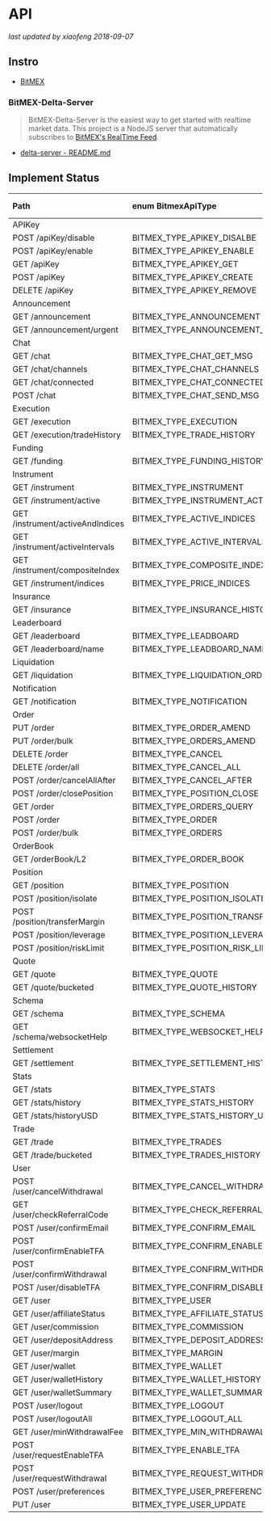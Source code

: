 # API

<!-- markdownlint-disable MD004 MD007 MD012 MD036 -->
_last updated by xiaofeng 2018-09-07_

## Instro

- [BitMEX](https://github.com/BitMEX/api-connectors)

### BitMEX-Delta-Server

> BitMEX-Delta-Server is the easiest way to get started with realtime market data.
> This project is a NodeJS server that automatically subscribes to [BitMEX's RealTime Feed](https://www.bitmex.com/app/wsAPI). 

- [delta-server - README.md](./github/api-connectors/official-ws/delta-server/README.md)


## Implement Status

| Path                             | enum BitmexApiType             | QuoteApi | TradeApi | Test Status |
|:---------------------------------|:-------------------------------|----------|----------|:-----------:|
|     APIKey                       |                                |          |          |             |
| POST /apiKey/disable             | BITMEX_TYPE_APIKEY_DISALBE     |          |          |             |
| POST /apiKey/enable              | BITMEX_TYPE_APIKEY_ENABLE      |          |          |             |
| GET /apiKey                      | BITMEX_TYPE_APIKEY_GET         |          |          |             |
| POST /apiKey                     | BITMEX_TYPE_APIKEY_CREATE      |          |          |             |
| DELETE /apiKey                   | BITMEX_TYPE_APIKEY_REMOVE      |          |          |             |
|     Announcement                 |                                |          |          |             |
| GET /announcement                | BITMEX_TYPE_ANNOUNCEMENT       |          |          |             |
| GET /announcement/urgent         | BITMEX_TYPE_ANNOUNCEMENT_URGENT|          |          |             |
|     Chat                         |                                |          |          |             |
| GET /chat                        | BITMEX_TYPE_CHAT_GET_MSG       |          |          |             |
| GET /chat/channels               | BITMEX_TYPE_CHAT_CHANNELS      |          |          |             |
| GET /chat/connected              |BITMEX_TYPE_CHAT_CONNECTED_USERS|          |          |             |
| POST /chat                       | BITMEX_TYPE_CHAT_SEND_MSG      |          |          |             |
|     Execution                    |                                |          |          |             |
| GET /execution                   | BITMEX_TYPE_EXECUTION          |          |          |             |
| GET /execution/tradeHistory      | BITMEX_TYPE_TRADE_HISTORY      |          |          |             |
|     Funding                      |                                |          |          |             |
| GET /funding                     | BITMEX_TYPE_FUNDING_HISTORY    |          |          |             |
|     Instrument                   |                                |          |          |             |
| GET /instrument                  | BITMEX_TYPE_INSTRUMENT         |          |          |             |
| GET /instrument/active           | BITMEX_TYPE_INSTRUMENT_ACTIVE  |          |          |             |
| GET /instrument/activeAndIndices | BITMEX_TYPE_ACTIVE_INDICES     |          |          |             |
| GET /instrument/activeIntervals  | BITMEX_TYPE_ACTIVE_INTERVALS   |          |          |             |
| GET /instrument/compositeIndex   | BITMEX_TYPE_COMPOSITE_INDEX    |          |          |             |
| GET /instrument/indices          | BITMEX_TYPE_PRICE_INDICES      |          |          |             |
|     Insurance                    |                                |          |          |             |
| GET /insurance                   | BITMEX_TYPE_INSURANCE_HISTORY  |          |          |             |
|     Leaderboard                  |                                |          |          |             |
| GET /leaderboard                 | BITMEX_TYPE_LEADBOARD          |          |          |             |
| GET /leaderboard/name            | BITMEX_TYPE_LEADBOARD_NAME     |          |          |             |
|     Liquidation                  |                                |          |          |             |
| GET /liquidation                 | BITMEX_TYPE_LIQUIDATION_ORDERS |          |          |             |
|     Notification                 |                                |          |          |             |
| GET /notification                | BITMEX_TYPE_NOTIFICATION       |          |          |             |
|     Order                        |                                |          |          |             |
| PUT /order                       | BITMEX_TYPE_ORDER_AMEND        |          |          |             |
| PUT /order/bulk                  | BITMEX_TYPE_ORDERS_AMEND       |          |          |             |
| DELETE /order                    | BITMEX_TYPE_CANCEL             |          |          |             |
| DELETE /order/all                | BITMEX_TYPE_CANCEL_ALL         |          |          |             |
| POST /order/cancelAllAfter       | BITMEX_TYPE_CANCEL_AFTER       |          |          |             |
| POST /order/closePosition        | BITMEX_TYPE_POSITION_CLOSE     |          |          |             |
| GET /order                       | BITMEX_TYPE_ORDERS_QUERY       |          |          |             |
| POST /order                      | BITMEX_TYPE_ORDER              |          |          |             |
| POST /order/bulk                 | BITMEX_TYPE_ORDERS             |          |          |             |
|     OrderBook                    |                                |          |          |             |
| GET /orderBook/L2                | BITMEX_TYPE_ORDER_BOOK         |          |          |             |
|     Position                     |                                |          |          |             |
| GET /position                    | BITMEX_TYPE_POSITION           |          |          |             |
| POST /position/isolate           | BITMEX_TYPE_POSITION_ISOLATE   |          |          |             |
| POST /position/transferMargin    |BITMEX_TYPE_POSITION_TRANSFER_MARGIN|      |          |             |
| POST /position/leverage          | BITMEX_TYPE_POSITION_LEVERAGE  |          |          |             |
| POST /position/riskLimit         | BITMEX_TYPE_POSITION_RISK_LIMIT|          |          |             |
|     Quote                        |                                |          |          |             |
| GET /quote                       | BITMEX_TYPE_QUOTE              |          |          |             |
| GET /quote/bucketed              | BITMEX_TYPE_QUOTE_HISTORY      |          |          |             |
|     Schema                       |                                |          |          |             |
| GET /schema                      | BITMEX_TYPE_SCHEMA             |          |          |             |
| GET /schema/websocketHelp        | BITMEX_TYPE_WEBSOCKET_HELP     |          |          |             |
|     Settlement                   |                                |          |          |             |
| GET /settlement                  | BITMEX_TYPE_SETTLEMENT_HISTORY |          |          |             |
|     Stats                        |                                |          |          |             |
| GET /stats                       | BITMEX_TYPE_STATS              |          |          |             |
| GET /stats/history               | BITMEX_TYPE_STATS_HISTORY      |          |          |             |
| GET /stats/historyUSD            | BITMEX_TYPE_STATS_HISTORY_USD  |          |          |             |
|     Trade                        |                                |          |          |             |
| GET /trade                       | BITMEX_TYPE_TRADES             |          |          |             |
| GET /trade/bucketed              | BITMEX_TYPE_TRADES_HISTORY     |          |          |             |
|     User                         |                                |          |          |             |
| POST /user/cancelWithdrawal      | BITMEX_TYPE_CANCEL_WITHDRAW    |          |          |             |
| GET /user/checkReferralCode      | BITMEX_TYPE_CHECK_REFERRAL_CODE|          |          |             |
| POST /user/confirmEmail          | BITMEX_TYPE_CONFIRM_EMAIL      |          |          |             |
| POST /user/confirmEnableTFA      | BITMEX_TYPE_CONFIRM_ENABLE_TFA |          |          |             |
| POST /user/confirmWithdrawal     | BITMEX_TYPE_CONFIRM_WITHDRAW   |          |          |             |
| POST /user/disableTFA            | BITMEX_TYPE_CONFIRM_DISABLE_TFA|          |          |             |
| GET /user                        | BITMEX_TYPE_USER               |          |          |             |
| GET /user/affiliateStatus        | BITMEX_TYPE_AFFILIATE_STATUS   |          |          |             |
| GET /user/commission             | BITMEX_TYPE_COMMISSION         |          |          |             |
| GET /user/depositAddress         | BITMEX_TYPE_DEPOSIT_ADDRESS    |          |          |             |
| GET /user/margin                 | BITMEX_TYPE_MARGIN             |          |          |             |
| GET /user/wallet                 | BITMEX_TYPE_WALLET             |          |          |             |
| GET /user/walletHistory          | BITMEX_TYPE_WALLET_HISTORY     |          |          |             |
| GET /user/walletSummary          | BITMEX_TYPE_WALLET_SUMMARY     |          |          |             |
| POST /user/logout                | BITMEX_TYPE_LOGOUT             |          |          |             |
| POST /user/logoutAll             | BITMEX_TYPE_LOGOUT_ALL         |          |          |             |
| GET /user/minWithdrawalFee       | BITMEX_TYPE_MIN_WITHDRAWAL_FEE |          |          |             |
| POST /user/requestEnableTFA      | BITMEX_TYPE_ENABLE_TFA         |          |          |             |
| POST /user/requestWithdrawal     | BITMEX_TYPE_REQUEST_WITHDRAW   |          |          |             |
| POST /user/preferences           | BITMEX_TYPE_USER_PREFERENCES   |          |          |             |
| PUT /user                        | BITMEX_TYPE_USER_UPDATE        |          |          |             |


